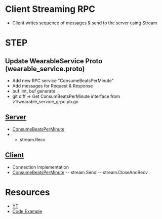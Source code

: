 # Client Streaming RPC
- Client writes sequence of messages & send to the server using Stream

# STEP
## Update WearableService Proto (wearable_service.proto)
- Add new RPC service "ConsumeBeatsPerMinute"
- Add messages for Request & Response
- buf lint, buf generate
- git diff => Get ConsumBeatsPerMinute interface from v1/wearable_service_grpc.pb.go
## [Server](code/006/EX-001/examples/server/wearable_service.go)
- [ConsumeBeatsPerMinute](code/006/EX-001/examples/server/wearable_service.go#L40)
- - stream.Recv
## [Client](code/006/EX-001/examples/client-streaming-client/main.go)
- Connection Implementation
- [ConsumeBeatsPerMinute](code/006/EX-001/examples/client-streaming-client/main.go#L27)
-- stream.Send
-- stream.CloseAndRecv

# Resources
- [YT](https://www.youtube.com/watch?v=wKkaCxdfEh8&list=PL7yAAGMOat_EX1nv8fgltlm0CnJTH8Nwg&index=6)
- [Code Example](https://github.com/MarioCarrion/grpc-microservice-example/tree/ca6e51eabc0857c184467bb23cee8b89d5a2ee7b)